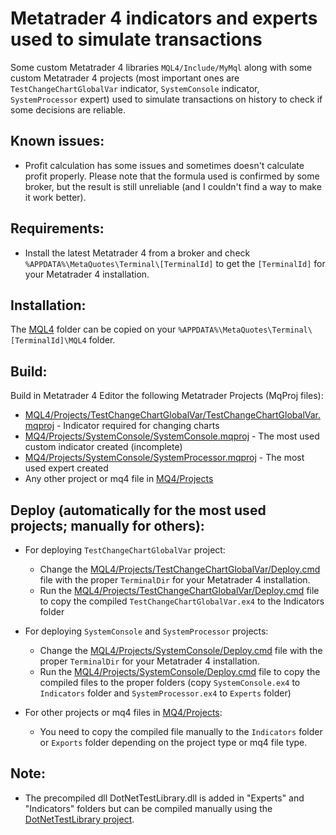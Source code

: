 # Metatrader 4 indicators and experts used to simulate transactions
Some custom Metatrader 4 libraries `MQL4/Include/MyMql` along with some custom Metatrader 4 projects (most important ones are `TestChangeChartGlobalVar` indicator, `SystemConsole` indicator, `SystemProcessor` expert) used to simulate transactions on history to check if some decisions are reliable.

## Known issues:
- Profit calculation has some issues and sometimes doesn't calculate profit properly. Please note that the formula used is confirmed by some broker, but the result is still unreliable (and I couldn't find a way to make it work better).

## Requirements:
- Install the latest Metatrader 4 from a broker and check `%APPDATA%\MetaQuotes\Terminal\[TerminalId]` to get the `[TerminalId]` for your Metatrader 4 installation.

## Installation:
The [MQL4](https://github.com/alexandruchirita4192/Metatrader4ProjectsAndIncludes/tree/main/MQL4) folder can be copied on your `%APPDATA%\MetaQuotes\Terminal\[TerminalId]\MQL4` folder.

## Build:
Build in Metatrader 4 Editor the following Metatrader Projects (MqProj files):
- [MQL4/Projects/TestChangeChartGlobalVar/TestChangeChartGlobalVar.mqproj](https://github.com/alexandruchirita4192/Metatrader4ProjectsAndIncludes/blob/main/MQL4/Projects/TestChangeChartGlobalVar/TestChangeChartGlobalVar.mqproj) - Indicator required for changing charts
- [MQ4/Projects/SystemConsole/SystemConsole.mqproj](https://github.com/alexandruchirita4192/Metatrader4ProjectsAndIncludes/blob/main/MQL4/Projects/SystemConsole/SystemConsole.mqproj) - The most used custom indicator created (incomplete)
- [MQ4/Projects/SystemConsole/SystemProcessor.mqproj](https://github.com/alexandruchirita4192/Metatrader4ProjectsAndIncludes/blob/main/MQL4/Projects/SystemConsole/SystemProcessor.mqproj) - The most used expert created
- Any other project or mq4 file in [MQ4/Projects](https://github.com/alexandruchirita4192/Metatrader4ProjectsAndIncludes/tree/main/MQL4/Projects)

## Deploy (automatically for the most used projects; manually for others):
- For deploying `TestChangeChartGlobalVar` project:
  - Change the [MQL4/Projects/TestChangeChartGlobalVar/Deploy.cmd](https://github.com/alexandruchirita4192/Metatrader4ProjectsAndIncludes/blob/main/MQL4/Projects/TestChangeChartGlobalVar/Deploy.cmd) file with the proper `TerminalDir` for your Metatrader 4 installation.
  - Run the [MQL4/Projects/TestChangeChartGlobalVar/Deploy.cmd](https://github.com/alexandruchirita4192/Metatrader4ProjectsAndIncludes/blob/main/MQL4/Projects/TestChangeChartGlobalVar/Deploy.cmd) file to copy the compiled `TestChangeChartGlobalVar.ex4` to the Indicators folder

- For deploying `SystemConsole` and `SystemProcessor` projects:
  - Change the [MQL4/Projects/SystemConsole/Deploy.cmd](https://github.com/alexandruchirita4192/Metatrader4ProjectsAndIncludes/blob/main/MQL4/Projects/SystemConsole/Deploy.cmd) file with the proper `TerminalDir` for your Metatrader 4 installation.
  - Run the [MQL4/Projects/SystemConsole/Deploy.cmd](https://github.com/alexandruchirita4192/Metatrader4ProjectsAndIncludes/blob/main/MQL4/Projects/SystemConsole/Deploy.cmd) file to copy the compiled files to the proper folders (copy `SystemConsole.ex4` to `Indicators` folder and `SystemProcessor.ex4` to `Experts` folder)
- For other projects or mq4 files in [MQ4/Projects](https://github.com/alexandruchirita4192/Metatrader4ProjectsAndIncludes/tree/main/MQL4/Projects):
  - You need to copy the compiled file manually to the `Indicators` folder or `Exports` folder depending on the project type or mq4 file type.

## Note:
- The precompiled dll DotNetTestLibrary.dll is added in "Experts" and "Indicators" folders but can be compiled manually using the [DotNetTestLibrary project]( https://github.com/alexandruchirita4192/DotNetTestLibrary).
